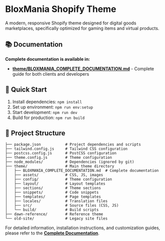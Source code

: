 # BloxMania Shopify Theme

A modern, responsive Shopify theme designed for digital goods marketplaces, specifically optimized for gaming items and virtual products.

## 📚 Documentation

**Complete documentation is available in:**
- **[theme/BLOXMANIA_COMPLETE_DOCUMENTATION.md](theme/BLOXMANIA_COMPLETE_DOCUMENTATION.md)** - Complete guide for both clients and developers

## 🚀 Quick Start

1. Install dependencies: `npm install`
2. Set up environment: `npm run env:setup`
3. Start development: `npm run dev`
4. Build for production: `npm run build`

## 📁 Project Structure

```
├── package.json           # Project dependencies and scripts
├── tailwind.config.js     # Tailwind CSS configuration
├── postcss.config.js      # PostCSS configuration
├── theme.config.js        # Theme configuration
├── node_modules/          # Dependencies (ignored by git)
├── theme/                 # Main theme directory
│   ├── BLOXMANIA_COMPLETE_DOCUMENTATION.md  # Complete documentation
│   ├── assets/            # CSS, JS, images
│   ├── config/            # Theme configuration
│   ├── layout/            # Layout templates
│   ├── sections/          # Theme sections
│   ├── snippets/          # Code snippets
│   ├── templates/         # Page templates
│   ├── locales/           # Translation files
│   ├── src/               # Source files (CSS, JS)
│   └── build/             # Build scripts
├── dawn-reference/        # Reference theme
└── old-site/              # Legacy site files
```

For detailed information, installation instructions, and customization guides, please refer to the **[Complete Documentation](theme/BLOXMANIA_COMPLETE_DOCUMENTATION.md)**.
